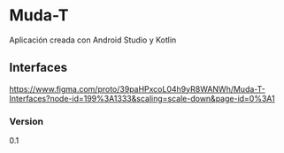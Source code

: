 # Muda-T
Aplicación creada con Android Studio y Kotlin
## Interfaces
https://www.figma.com/proto/39paHPxcoL04h9yR8WANWh/Muda-T-Interfaces?node-id=199%3A1333&scaling=scale-down&page-id=0%3A1
### Version
0.1